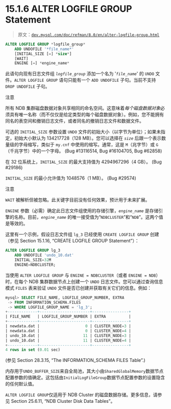 # 15.1.6 ALTER LOGFILE GROUP Statement

> 原文：[`dev.mysql.com/doc/refman/8.0/en/alter-logfile-group.html`](https://dev.mysql.com/doc/refman/8.0/en/alter-logfile-group.html)

```sql
ALTER LOGFILE GROUP *logfile_group*
    ADD UNDOFILE '*file_name*'
    [INITIAL_SIZE [=] *size*]
    [WAIT]
    ENGINE [=] *engine_name*
```

此语句向现有日志文件组 *`logfile_group`* 添加一个名为 '*`file_name`*' 的 `UNDO` 文件。`ALTER LOGFILE GROUP` 语句只能有一个 `ADD UNDOFILE` 子句。当前不支持 `DROP UNDOFILE` 子句。

注意

所有 NDB 集群磁盘数据对象共享相同的命名空间。这意味着*每个磁盘数据对象*必须具有唯一名称（而不仅仅是给定类型的每个磁盘数据对象）。例如，您不能拥有同名的表空间和撤销日志文件，或者同名的撤销日志文件和数据文件。

可选的 `INITIAL_SIZE` 参数设置 `UNDO` 文件的初始大小（以字节为单位）；如果未指定，初始大小默认为 134217728（128 MB）。您可以选择在 *`size`* 后跟一个表示数量级的字母缩写，类似于 `my.cnf` 中使用的缩写。通常，这是 `M`（兆字节）或 `G`（千兆字节）中的一个字母。 (Bug #13116514, Bug #16104705, Bug #62858)

在 32 位系统上，`INITIAL_SIZE` 的最大支持值为 4294967296（4 GB）。 (Bug #29186)

`INITIAL_SIZE` 的最小允许值为 1048576（1 MB）。 (Bug #29574)

注意

`WAIT` 被解析但被忽略。此关键字目前没有任何效果，预计用于未来扩展。

`ENGINE` 参数（必需）确定此日志文件组使用的存储引擎，*`engine_name`* 是存储引擎的名称。目前，*`engine_name`* 的唯一接受值为“`NDBCLUSTER`”和“`NDB`”。这两个值是等效的。

这里有一个示例，假设日志文件组 `lg_3` 已经使用 `CREATE LOGFILE GROUP` 创建（参见 Section 15.1.16, “CREATE LOGFILE GROUP Statement”）：

```sql
ALTER LOGFILE GROUP lg_3
    ADD UNDOFILE 'undo_10.dat'
    INITIAL_SIZE=32M
    ENGINE=NDBCLUSTER;
```

当使用 `ALTER LOGFILE GROUP` 与 `ENGINE = NDBCLUSTER`（或者 `ENGINE = NDB`）时，在每个 NDB 集群数据节点上创建一个 `UNDO` 日志文件。您可以通过查询信息模式 `FILES` 表来验证 `UNDO` 文件是否已创建并获取有关它们的信息。例如：

```sql
mysql> SELECT FILE_NAME, LOGFILE_GROUP_NUMBER, EXTRA
 -> FROM INFORMATION_SCHEMA.FILES
 -> WHERE LOGFILE_GROUP_NAME = 'lg_3';
+-------------+----------------------+----------------+
| FILE_NAME   | LOGFILE_GROUP_NUMBER | EXTRA          |
+-------------+----------------------+----------------+
| newdata.dat |                    0 | CLUSTER_NODE=3 |
| newdata.dat |                    0 | CLUSTER_NODE=4 |
| undo_10.dat |                   11 | CLUSTER_NODE=3 |
| undo_10.dat |                   11 | CLUSTER_NODE=4 |
+-------------+----------------------+----------------+
4 rows in set (0.01 sec)
```

(参见 Section 28.3.15, “The INFORMATION_SCHEMA FILES Table”.)

内存用于`UNDO_BUFFER_SIZE`来自全局池，其大小由`SharedGlobalMemory`数据节点配置参数的值确定。这包括由`InitialLogFileGroup`数据节点配置参数的设置隐含的任何默认值。

`ALTER LOGFILE GROUP`仅适用于 NDB Cluster 的磁盘数据存储。更多信息，请参见 Section 25.6.11, “NDB Cluster Disk Data Tables”。
